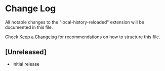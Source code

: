 # Change Log

All notable changes to the "local-history-reloaded" extension will be documented in this file.

Check [Keep a Changelog](http://keepachangelog.com/) for recommendations on how to structure this file.

## [Unreleased]

- Initial release